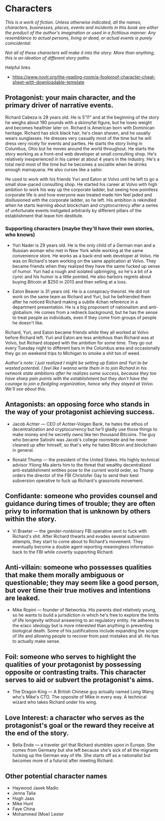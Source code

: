 # Characters
*This is a work of fiction. Unless otherwise indicated, all the names, characters, businesses, places, events and incidents in this book are either the product of the author's imagination or used in a fictitious manner. Any resemblance to actual persons, living or dead, or actual events is purely coincidental.*

*Not all of these characters will make it into the story. More than anything, this is an ideation of different story paths.*

Helpful links
* https://www.novlr.org/the-reading-room/a-foolproof-character-cheat-sheet-with-downloadable-template

## Protagonist: your main character, and the primary driver of narrative events.
Richard Cabeza is 28 years old. He is 5'11" and at the beginning of the story he weighs about 190 pounds with a skinnyfat figure, but he loses weight and becomes healthier later on. Richard is American born with Dominican heritage. Richard has slick black hair, he's clean shaven, and he usually wears sunglasses. He dresses very casually most of the time but he will dress very nicely for events and parties. He starts the story living in Columbus, Ohio but he moves around the world throughout. He starts the story working as a front-end web developer at small consulting shop. He's relatively inexperienced in his career at about 4 years in the industry. He's a total nerd most of the time but he becomes a socialite when he drinks enough mamajuana. He also curses like a sailor.

He used to work with his friends Yuri and Eaton at Volvo until he left to go a small slow-paced consulting shop. He started his career at Volvo with high ambition to work his way up the corporate ladder, but seeing how pointless corporate life is and how everyone was treated made him feel jaded and disillusioned with the corporate ladder, so he left. His ambition is rekindled when he starts learning about blockchain and cryptocurrency after a series of unfortunate events instigated arbitrarily by different pillars of the establishment that leave him destitute.

### Supporting characters (maybe they'll have their own stories, who knows)
* Yuri Nader is 29 years old. He is the only child of a German man and a Russian woman who met in New York while working at the same convenience store. He works as a back-end web developer at Volvo. He was on Richard's team working on the same application at Volvo. They became friends when they realized they have the same fucked up sense of humor. Yuri had a rough and isolated upbringing, so he's a bit of a cynic and his humor is a little pointed. He also harbors regrets about buying Bitcoin at $250 in 2013 and then selling at a loss.

* Eaton Beaver is 31 years old. He is a conspiracy theorist. He did not work on the same team as Richard and Yuri, but he befriended them after he noticed Richard making a subtle 4chan reference in a department presentation. He is a big proponent of nationalism and anti-globalism. He comes from a redneck background, but he has the sense to treat people as individuals, even if they come from groups of people he doesn't like. 

Richard, Yuri, and Eaton became friends while they all worked at Volvo before Richard left. Yuri and Eaton are less ambitious than Richard was at Volvo, but Richard stopped with the ambition for some time. They go out every Tuesday night to different bars in the Columbus area and occasionally they go on weekend trips to Michigan to smoke a shit ton of weed. 

*Author's note: I just realized I might be setting up Eaton and Yuri to be wasted potential. I feel like I wanna write them in to join Richard in his network state ambitions after he realizes some success, because they too have sharp pain points with the establishment but they don't have the courage to join a fledgling organization, hence why they stayed at Volvo. We'll see about this.*

## Antagonists: an opposing force who stands in the way of your protagonist achieving success.
* Jacob Achter — CEO of Achter-Volgen Bank, he hates the ethos of decentralization and cryptocurrency but he'll gladly use those things to make money and he secretly owns like ten thousand Bitcoins. The guy who became Satoshi was Jacob's college roommate and he never cleaned up after himself, so that's why he hates Bitcoin and blockchain in general. 

* Ronald Thump — the president of the United States. His highly technical advisor Yilong Ma alerts him to the threat that wealthy decentralized anti-establishment entities pose to the current world order, so Thump orders the director of the FBI Christofer Gay to send their best subversion operative to fuck up Richard's grassroots movement.
<!-- Antoine Gonzalez — the secretary general of the United Nations. We'll make him the ultimate bad guy advocating for the nation states to crush Richard's network state -->

## Confidante: someone who provides counsel and guidance during times of trouble; they are often privy to information that is unknown by others within the story.
* Vi Braeter — the gender-nonbinary FBI operative sent to fuck with Richard's shit. After Richard thwarts and evades several subversion attempts, they start to come about to Richard's movement. They eventually become a double agent reporting meaningless information back to the FBI while covertly supporting Richard. 

## Anti-villain: someone who possesses qualities that make them morally ambiguous or questionable; they may seem like a good person, but over time their true motives and intentions are leaked.
* Mike Ropini — founder of Networkia. His parents died relatively young, so he wants to build a jurisdiction in which he's free to explore the limits of life longevity without answering to an regulatory entity. He adheres to the e/acc ideology but is more interested than anything in preventing biological death. Some of his justifications include expanding the scope of life and allowing people to recover from past mistakes and all. He has to actually make sense. 

## Foil: someone who serves to highlight the qualities of your protagonist by possessing opposite or contrasting traits. This character serves to aid or subvert the protagonist's aims.
* The Dragon King — A British Chinese guy actually named Long Wang who's Mike's CTO. The opposite of Mike in every way.  A technical wizard who takes Richard under his wing.

## Love Interest: a character who serves as the protagonist's goal or the reward they receive at the end of the story.
* Bella Ende — a traveler girl that Richard stumbles upon in Europe. She comes from Germany but she left because she's sick of all the migrants fucking up the German way of life. She starts off as a nationalist but becomes more of a futurist after meeting Richard. 

## Other potential character names
* Haywood Jasek Madic
* Jenna Talia
* Hugh Jaas
* Mike Hunt
* Faye China
* Mohammed (Moe) Lester